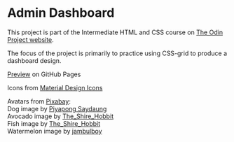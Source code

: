 # Admin Dashboard
This project is part of the Intermediate HTML and CSS course on [The Odin Project website](https://www.theodinproject.com).

The focus of the project is primarily to practice using CSS-grid to produce a dashboard design. 

[Preview](https://johanhcarlberg.github.io/odin-admindashboard/) on GitHub Pages

Icons from [Material Design Icons](https://materialdesignicons.com/)

Avatars from [Pixabay](https://pixabay.com/):  
Dog image by [Piyapong Saydaung](https://pixabay.com/users/saydung89-18713596/)  
Avocado image by [The_Shire_Hobbit](https://pixabay.com/users/the_shire_hobbit-21148986/)  
Fish image by [The_Shire_Hobbit](https://pixabay.com/users/the_shire_hobbit-21148986/)  
Watermelon image by [jambulboy](https://pixabay.com/users/jambulboy-4860762/)
